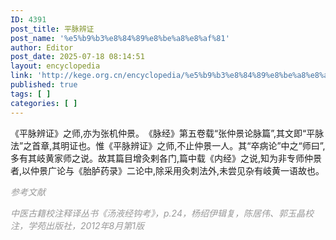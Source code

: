 ```yaml
---
ID: 4391
post_title: 平脉辨证
post_name: '%e5%b9%b3%e8%84%89%e8%be%a8%e8%af%81'
author: Editor
post_date: 2025-07-18 08:14:51
layout: encyclopedia
link: 'http://kege.org.cn/encyclopedia/%e5%b9%b3%e8%84%89%e8%be%a8%e8%af%81'
published: true
tags: [ ]
categories: [ ]
---
```

《平脉辨证》之师,亦为张机仲景。​《脉经》第五卷载“张仲景论脉篇”,其文即“平脉法”之首章,其明证也。惟《平脉辨证》之师,不止仲景一人。其“卒病论”中之“师曰”,多有其岐黄家师之说。故其篇目增灸剌各门,篇中载《内经》之说,知为非专师仲景者,以仲景广论与《胎胪药录》二论中,除采用灸刺法外,未尝见杂有岐黄一语故也。

<span style="color: #999999;"><em>参考文献</em></span>

<span style="color: #999999;"><em>中医古籍校注释译丛书《汤液经钩考》，p.24，杨绍伊辑复，陈居伟、郭玉晶校注，学苑出版社，2012年8月第1版</em></span>